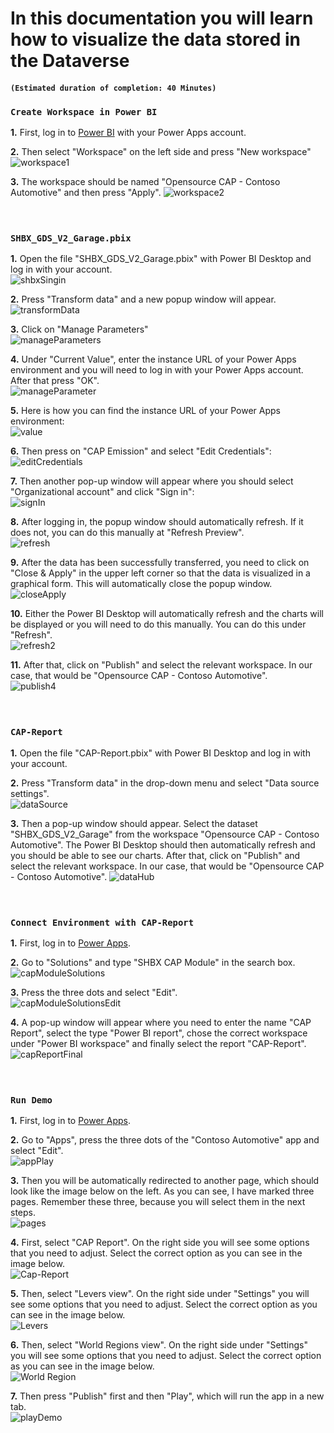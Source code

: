 # In this documentation you will learn how to visualize the data stored in the Dataverse

#### **`(Estimated duration of completion: 40 Minutes)`**

### **`Create Workspace in Power BI`**

**1.** First, log in to [Power BI](https://app.powerbi.com/) with your Power Apps account.

**2.** Then select "Workspace" on the left side and press "New workspace" <br />
![workspace1](https://github.com/shbxio/CAP/assets/43991954/016804fd-fb7c-4eaa-a49b-7aef325194e9)

**3.** The workspace should be named "Opensource CAP - Contoso Automotive" and then press "Apply".
![workspace2](https://github.com/shbxio/CAP/assets/43991954/cb92a5eb-0950-4eeb-8a2e-8748104bc047)
<br />
<br />
<br />

### **`SHBX_GDS_V2_Garage.pbix`**

**1.** Open the file "SHBX_GDS_V2_Garage.pbix" with Power BI Desktop and log in with your account. <br />
![shbxSingin](https://github.com/shbxio/CAP/assets/43991954/425b8a06-78cf-436a-ac8e-c04fca1a4480)

**2.** Press "Transform data" and a new popup window will appear. <br />
![transformData](https://github.com/shbxio/CAP/assets/43991954/8efe444c-ae0a-4a4b-b88b-f7065402b7ee)

**3.** Click on "Manage Parameters" <br />
![manageParameters](https://github.com/shbxio/CAP/assets/43991954/965f6d23-1826-4bf7-b175-9466b94d44db)

**4.** Under "Current Value", enter the instance URL of your Power Apps environment and you will need to log in with your Power Apps account. After that press "OK". <br />
![manageParameter](https://github.com/shbxio/CAP/assets/43991954/9d4f81e5-2994-4861-b3e8-d630014bc037)

**5.** Here is how you can find the instance URL of your Power Apps environment: <br />
![value](https://github.com/shbxio/CAP/assets/43991954/86e2bd0e-a7db-490b-a780-e6f631373c19)

**6.** Then press on "CAP Emission" and select "Edit Credentials": <br />
![editCredentials](https://github.com/shbxio/CAP/assets/43991954/5af034ce-b980-493b-8771-6d4062f25d00)

**7.** Then another pop-up window will appear where you should select "Organizational account" and click "Sign in": <br />
![signIn](https://github.com/shbxio/CAP/assets/43991954/986053f5-1ecb-4d00-aedf-76ba91863a88)

**8.** After logging in, the popup window should automatically refresh. If it does not, you can do this manually at "Refresh Preview". <br />
![refresh](https://github.com/shbxio/CAP/assets/43991954/4e8f4c1d-be06-4084-aa32-5c054abebdb5)

**9.** After the data has been successfully transferred, you need to click on "Close & Apply" in the upper left corner so that the data is visualized in a graphical form. This will automatically close the popup window. <br /> 
![closeApply](https://github.com/shbxio/CAP/assets/43991954/7f6da884-ffd4-4496-a3a5-d8f148e74ca8)

**10.** Either the Power BI Desktop will automatically refresh and the charts will be displayed or you will need to do this manually. You can do this under "Refresh". <br />
![refresh2](https://github.com/shbxio/CAP/assets/43991954/ddcaed36-a7a0-4a25-bb03-43c386a2136c)

**11.** After that, click on "Publish" and select the relevant workspace. In our case, that would be "Opensource CAP - Contoso Automotive". <br />
![publish4](https://github.com/shbxio/CAP/assets/43991954/d26b6d06-5ba0-430b-acb8-4397ae3283a7)
<br />
<br />
<br />

### **`CAP-Report`**

**1.** Open the file "CAP-Report.pbix" with Power BI Desktop and log in with your account.

**2.** Press "Transform data" in the drop-down menu and select "Data source settings". <br />
![dataSource](https://github.com/shbxio/CAP/assets/43991954/ccc611eb-e39f-49ff-a3ce-f5c9dbb2535b)

**3.** Then a pop-up window should appear. Select the dataset "SHBX_GDS_V2_Garage" from the workspace "Opensource CAP - Contoso Automotive". The Power BI Desktop should then automatically refresh and you should be able to see our charts. After that, click on "Publish" and select the relevant workspace. In our case, that would be "Opensource CAP - Contoso Automotive".
![dataHub](https://github.com/shbxio/CAP/assets/43991954/99a59f4c-9bb1-46fb-9d57-46a9f6decb7d)
<br />
<br />
<br />

### **`Connect Environment with CAP-Report`**

**1.** First, log in to [Power Apps](https://make.powerapps.com/).

**2.** Go to "Solutions" and type "SHBX CAP Module" in the search box.
![capModuleSolutions](https://github.com/shbxio/CAP/assets/43991954/ba442d9c-2d89-4760-b0ab-da9e515d51f7)

**3.** Press the three dots and select "Edit". <br />
![capModuleSolutionsEdit](https://github.com/shbxio/CAP/assets/43991954/397e962c-5990-4d02-9684-583df1319c0d)

**4.** A pop-up window will appear where you need to enter the name "CAP Report", select the type "Power BI report", chose the correct workspace under "Power BI workspace" and finally select the report "CAP-Report". <br />
![capReportFinal](https://github.com/shbxio/CAP/assets/43991954/756abe1b-7981-480c-a614-244a23767af0)
<br />
<br />
<br />

### **`Run Demo`**

**1.** First, log in to [Power Apps](https://make.powerapps.com/).

**2.** Go to "Apps", press the three dots of the "Contoso Automotive" app and select "Edit". <br />
![appPlay](https://github.com/shbxio/CAP/assets/43991954/9f45fd1a-5899-4a22-9b2b-18b3c9658f0a)

**3.** Then you will be automatically redirected to another page, which should look like the image below on the left. As you can see, I have marked three pages. Remember these three, because you will select them in the next steps. <br />
![pages](https://github.com/shbxio/CAP/assets/43991954/e587354e-e155-4009-ad91-148fb522eebe)

**4.** First, select "CAP Report". On the right side you will see some options that you need to adjust. Select the correct option as you can see in the image below. <br />
![Cap-Report](https://github.com/shbxio/CAP/assets/43991954/4b9f996d-5315-45f1-8878-8435641ec334)

**5.** Then, select "Levers view". On the right side under "Settings" you will see some options that you need to adjust. Select the correct option as you can see in the image below. <br />
![Levers](https://github.com/shbxio/CAP/assets/43991954/bde6b969-6f36-484f-84a5-46388f1cdaef)

**6.** Then, select "World Regions view". On the right side under "Settings" you will see some options that you need to adjust. Select the correct option as you can see in the image below. <br />
![World Region](https://github.com/shbxio/CAP/assets/43991954/ba4f408c-a738-4da5-b887-038726bc3300)

**7.** Then press "Publish" first and then "Play", which will run the app in a new tab. <br />
![playDemo](https://github.com/shbxio/CAP/assets/43991954/9a1c6dde-fbae-42ec-8f38-d4384ec51f9c)


